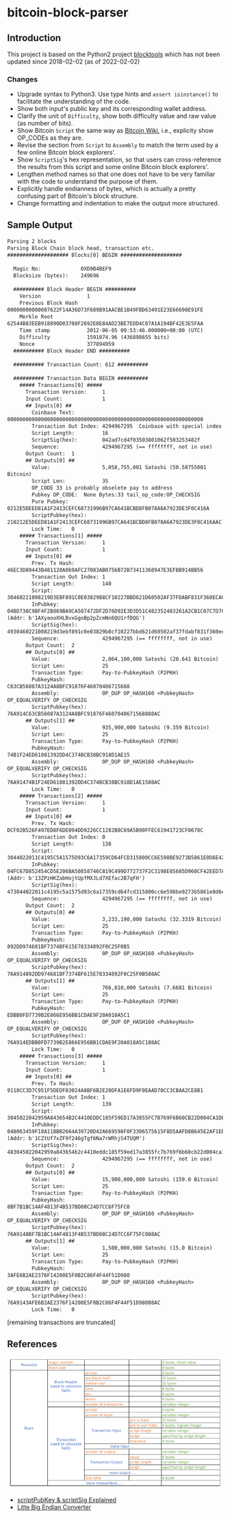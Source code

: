 # bitcoin-block-parser

## Introduction

This project is based on the Python2 project
[blocktools](https://github.com/tenthirtyone/blocktools) which has not been 
updated since 2018-02-02 (as of 2022-02-02)

### Changes
* Upgrade syntax to Python3. Use type hints and `assert isinstance()` to facilitate the understanding of the code.
* Show both input's public key and its corresponding wallet address.
* Clarify the unit of `Difficulty`, show both difficulty value and raw value (as number of bits).
* Show Bitcoin `Script` the same way as [Bitcoin Wiki](https://en.bitcoin.it/wiki/Script), i.e., explicity show OP_CODEs as they are.
* Revise the section from `Script` to `Assembly` to match the term used by a few online Bitcoin block explorers'.
* Show `ScriptSig`'s hex representation, so that users can cross-reference the results from this script and some online Bitcoin block explorers'.
* Lengthen method names so that one does not have to be very familiar with the code to understand the purpose of them.
* Explicitly handle endianness of bytes, which is actually a pretty confusing part of Bitcoin's block structure.
* Change formatting and indentation to make the output more structured.

## Sample Output

```text
Parsing 2 blocks
Parsing Block Chain block head, transaction etc.
#################### Blocks[0] BEGIN ####################

  Magic No: 			0XD9B4BEF9
  Blocksize (bytes): 	249696

  ########## Block Header BEGIN ##########
    Version               1
    Previous Block Hash   00000000000007622F14A36D73F689B91AACBE1B49FBD63491E23E66698E91FE
    Merkle Root           62544B83EEB918890D03708F2692E0E84AD23BE7EDD4C07A1A194BF42E3E5FAA
    Time stamp            2012-06-05 09:53:46.000000+00:00 (UTC)
    Difficulty            1591074.96 (436898655 bits)
    Nonce                 377894959
  ########## Block Header END ##########

  ########## Transaction Count: 612 ##########

  ########## Transaction Data BEGIN ##########
    ##### Transactions[0] #####
      Transaction Version:     1
      Input Count:             1
      ## Inputs[0] ##
        Coinbase Text:         0000000000000000000000000000000000000000000000000000000000000000
        Transaction Out Index: 4294967295  Coinbase with special index
        Script Length:         16
        ScriptSig(hex):        042ad7cd4f03503801062f503253482f
        Sequence:              4294967295 (== ffffffff, not in use)
      Output Count:	 1
      ## Outputs[0] ##
        Value:                 5,058,755,001 Satoshi (50.58755001 Bitcoin)
        Script Len:            35
        OP_CODE 33 is probably obselete pay to address
        Pubkey OP_CODE:	 None Bytes:33 tail_op_code:OP_CHECKSIG 
        Pure Pubkey:	   0212E5DEED81A1F2413CEFC68731996B97CA641BCBD8FB078A6A7923DE3F0C416A
        ScriptPubkey(hex):     210212E5DEED81A1F2413CEFC68731996B97CA641BCBD8FB078A6A7923DE3F0C416AAC
        Lock Time:	 0
    ##### Transactions[1] #####
      Transaction Version:     1
      Input Count:             1
      ## Inputs[0] ##
        Prev. Tx Hash:         46EC3D89443B481120A069AFC27083AB0756B72B73411368947E3EFBB914BB56
        Transaction Out Index: 1 
        Script Length:         140
        Script:                30460221008219D3EBF891C0E03829B8CF10227BBD621D60502AF37FDABF831F360ECAC667022100A24F11BF4C456523D07F1108221E314B718E01D19516F7DDB9FBFE2BDA8E8B6501
        InPubkey:              04BD738C9BF4F2B869BA9CA587472DF2D76D92E3D3D51C482352483261A2CB1C07C7D7CF03603975A494DCA8716E5B99D7F02C104DAA31CC610802EBC58D365E7D (Addr: b'1AXyaooXHLBvxGgoBp2pZcmNn6QU1rfDQG')
        ScriptSig(hex):        4930460221008219d3ebf891c0e03829b8cf10227bbd621d60502af37fdabf831f360ecac667022100a24f11bf4c456523d07f1108221e314b718e01d19516f7ddb9fbfe2bda8e8b65014104bd738c9bf4f2b869ba9ca587472df2d76d92e3d3d51c482352483261a2cb1c07c7d7cf03603975a494dca8716e5b99d7f02c104daa31cc610802ebc58d365e7d
        Sequence:              4294967295 (== ffffffff, not in use)
      Output Count:	 2
      ## Outputs[0] ##
        Value:                 2,064,100,000 Satoshi (20.641 Bitcoin)
        Script Len:            25
        Transaction Type:      Pay-to-PubkeyHash (P2PKH)
        PubkeyHash:            C63CB56087A3124A8BFC91876F46070406715688
        Assembly:              OP_DUP OP_HASH160 <PubkeyHash> OP_EQUALVERIFY OP_CHECKSIG
        ScriptPubkey(hex):     76A914C63CB56087A3124A8BFC91876F4607040671568888AC
      ## Outputs[1] ##
        Value:                 935,900,000 Satoshi (9.359 Bitcoin)
        Script Len:            25
        Transaction Type:      Pay-to-PubkeyHash (P2PKH)
        PubkeyHash:            74B1F24ED61081392DD4C374BCB38BC918D1AE15
        Assembly:              OP_DUP OP_HASH160 <PubkeyHash> OP_EQUALVERIFY OP_CHECKSIG
        ScriptPubkey(hex):     76A91474B1F24ED61081392DD4C374BCB38BC918D1AE1588AC
        Lock Time:	 0
    ##### Transactions[2] #####
      Transaction Version:     1
      Input Count:             1
      ## Inputs[0] ##
        Prev. Tx Hash:         DCF02B526F497ED8F6DE094DD9226CC1282B8C69A5B90FFEC61941723CF0678C
        Transaction Out Index: 0 
        Script Length:         138
        Script:                3044022011C4195C5A1575D93C6A17359CD64FCD315800CC6E598BE9273B5861E0D6E42302201AB847F5C688E5C6BC09006F3B39785CE7723B5878D355EBC6CA3522D467740701
        InPubkey:              04FC67D852454CD5E206BA50858746C819C499D772737F2C3198E85685D960CF42EED7AB998EAF3454B771736DEA34B0541E5B2BF121741B51E4CF8D083CCF47A9 (Addr: b'13ZPzHKZabHojtUpfMXJLd7XEfac2B7qFH')
        ScriptSig(hex):        473044022011c4195c5a1575d93c6a17359cd64fcd315800cc6e598be9273b5861e0d6e42302201ab847f5c688e5c6bc09006f3b39785ce7723b5878d355ebc6ca3522d4677407014104fc67d852454cd5e206ba50858746c819c499d772737f2c3198e85685d960cf42eed7ab998eaf3454b771736dea34b0541e5b2bf121741b51e4cf8d083ccf47a9
        Sequence:              4294967295 (== ffffffff, not in use)
      Output Count:	 2
      ## Outputs[0] ##
        Value:                 3,233,190,000 Satoshi (32.3319 Bitcoin)
        Script Len:            25
        Transaction Type:      Pay-to-PubkeyHash (P2PKH)
        PubkeyHash:            892DD974681BF7374BF615E78334892F0C25F0B5
        Assembly:              OP_DUP OP_HASH160 <PubkeyHash> OP_EQUALVERIFY OP_CHECKSIG
        ScriptPubkey(hex):     76A914892DD974681BF7374BF615E78334892F0C25F0B588AC
      ## Outputs[1] ##
        Value:                 766,810,000 Satoshi (7.6681 Bitcoin)
        Script Len:            25
        Transaction Type:      Pay-to-PubkeyHash (P2PKH)
        PubkeyHash:            EDBB0FD7739B2E866E956BB1CDAE9F20A018A5C1
        Assembly:              OP_DUP OP_HASH160 <PubkeyHash> OP_EQUALVERIFY OP_CHECKSIG
        ScriptPubkey(hex):     76A914EDBB0FD7739B2E866E956BB1CDAE9F20A018A5C188AC
        Lock Time:	 0
    ##### Transactions[3] #####
      Transaction Version:     1
      Input Count:             1
      ## Inputs[0] ##
        Prev. Tx Hash:         9118CC3D7C951F5DEDF03024A8BF6B2E20DFA1E6FD9F0EAAD70CC3CBAA2CE8B1
        Transaction Out Index: 1 
        Script Length:         139
        Script:                3045022042959A843654B2C4410EDDC185F59ED17A3855FC7B769F6B60CB22D004CA1DEB022100C527354500507507A9D399A4CA55CF2D79E37E155FCD6B370435E45D45A0D8B601
        InPubkey:              048063459F18A11BBB2664A39720D42A669598F0F3306575615F8D5AAFD8B645E2AF1EB0B521F06113963E79C7E7A648989D67A6288CDE586B121D3E6D8902975C (Addr: b'1CZtUf7xZF9f246gTgf6Na7rWRhjS4TUQM')
        ScriptSig(hex):        483045022042959a843654b2c4410eddc185f59ed17a3855fc7b769f6b60cb22d004ca1deb022100c527354500507507a9d399a4ca55cf2d79e37e155fcd6b370435e45d45a0d8b60141048063459f18a11bbb2664a39720d42a669598f0f3306575615f8d5aafd8b645e2af1eb0b521f06113963e79c7e7a648989d67a6288cde586b121d3e6d8902975c
        Sequence:              4294967295 (== ffffffff, not in use)
      Output Count:	 2
      ## Outputs[0] ##
        Value:                 15,900,000,000 Satoshi (159.0 Bitcoin)
        Script Len:            25
        Transaction Type:      Pay-to-PubkeyHash (P2PKH)
        PubkeyHash:            8BF7B1BC14AF4813F4B537BD08C24D7CC6F75FC0
        Assembly:              OP_DUP OP_HASH160 <PubkeyHash> OP_EQUALVERIFY OP_CHECKSIG
        ScriptPubkey(hex):     76A9148BF7B1BC14AF4813F4B537BD08C24D7CC6F75FC088AC
      ## Outputs[1] ##
        Value:                 1,500,000,000 Satoshi (15.0 Bitcoin)
        Script Len:            25
        Transaction Type:      Pay-to-PubkeyHash (P2PKH)
        PubkeyHash:            3AFE6B2AE2376F14200E5F0B2C86F4F44F51D980
        Assembly:              OP_DUP OP_HASH160 <PubkeyHash> OP_EQUALVERIFY OP_CHECKSIG
        ScriptPubkey(hex):     76A9143AFE6B2AE2376F14200E5F0B2C86F4F44F51D98088AC
        Lock Time:	 0
```
[remaining transactions are truncated]

## References
<img src="./images/block_structure.png"></img>

* [scriptPubKey & scriptSig Explained](https://www.mycryptopedia.com/scriptpubkey-scriptsig/)
* [Litte Big Endian Converter](https://blockchain-academy.hs-mittweida.de/litte-big-endian-converter/)